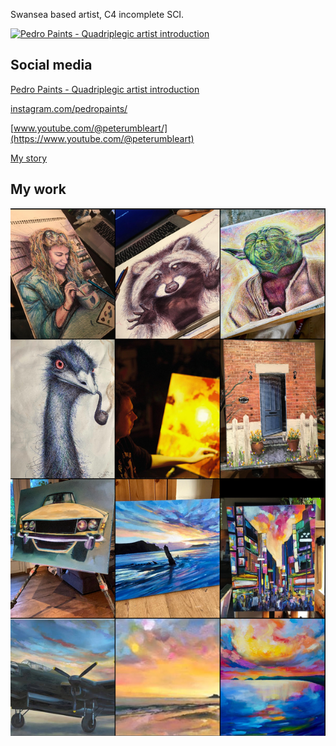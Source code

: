Swansea based artist, C4 incomplete SCI.

[![Pedro Paints - Quadriplegic artist introduction](https://img.youtube.com/vi/sYPz9S7p2Fs/default.jpg)](https://www.youtube.com/watch?v=sYPz9S7p2Fs)

## Social media
[Pedro Paints - Quadriplegic artist introduction](https://www.youtube.com/watch?v=sYPz9S7p2Fs)

[instagram.com/pedropaints/](https://www.instagram.com/pedropaints/)

[www.youtube.com/@peterumbleart/](https://www.youtube.com/@peterumbleart)

[My story](https://m.youtube.com/watch?v=NTG_d1NrPCs)

## My work
![My work](/images/insta_wall.png "My work")
